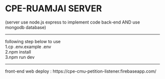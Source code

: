 <h1>CPE-RUAMJAI SERVER</h1>
(server use node.js express to implement code back-end AND use mongodb database)<br>
<hr>
following step below to use<br>
1.cp .env.example .env<br>
2.npm install<br>
3.npm run dev<br>
<hr>
<p1>front-end web deploy : https://cpe-cmu-petition-listener.firebaseapp.com/ </p1>
